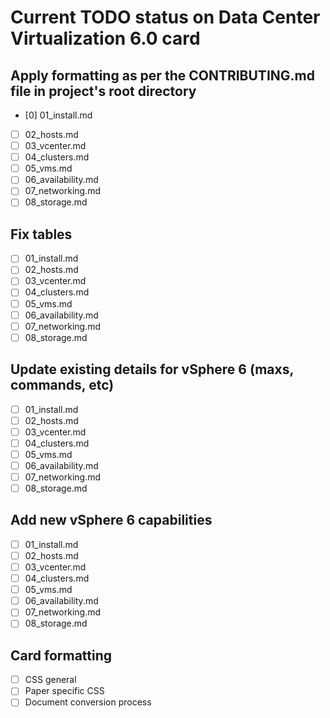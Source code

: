 
# Current TODO status on Data Center Virtualization 6.0 card

## Apply formatting as per the CONTRIBUTING.md file in project's root directory
- [0] 01_install.md
- [ ] 02_hosts.md
- [ ] 03_vcenter.md
- [ ] 04_clusters.md
- [ ] 05_vms.md
- [ ] 06_availability.md
- [ ] 07_networking.md
- [ ] 08_storage.md  

## Fix tables
- [ ] 01_install.md
- [ ] 02_hosts.md
- [ ] 03_vcenter.md
- [ ] 04_clusters.md
- [ ] 05_vms.md
- [ ] 06_availability.md
- [ ] 07_networking.md
- [ ] 08_storage.md  

## Update existing details for vSphere 6 (maxs, commands, etc)
- [ ] 01_install.md
- [ ] 02_hosts.md
- [ ] 03_vcenter.md
- [ ] 04_clusters.md
- [ ] 05_vms.md
- [ ] 06_availability.md
- [ ] 07_networking.md
- [ ] 08_storage.md  

## Add new vSphere 6 capabilities
- [ ] 01_install.md
- [ ] 02_hosts.md
- [ ] 03_vcenter.md
- [ ] 04_clusters.md
- [ ] 05_vms.md
- [ ] 06_availability.md
- [ ] 07_networking.md
- [ ] 08_storage.md  

## Card formatting
- [ ] CSS general
- [ ] Paper specific CSS
- [ ] Document conversion process
